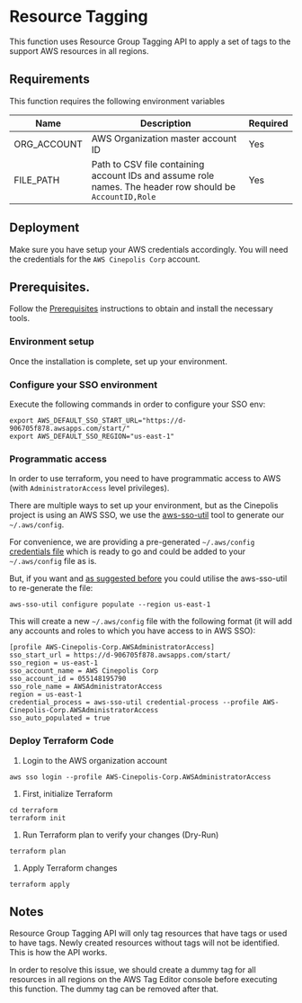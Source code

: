 # Resource Tagging

This function uses Resource Group Tagging API to apply a set of tags to the support AWS resources in all regions.

## Requirements

This function requires the following environment variables

| Name | Description | Required |
|------|-------------|----------|
|ORG_ACCOUNT|AWS Organization master account ID| Yes|
|FILE_PATH|Path to CSV file containing account IDs and assume role names. The header row should be `AccountID,Role`| Yes|

## Deployment

Make sure you have setup your AWS credentials accordingly. You will need the credentials for the `AWS Cinepolis Corp` account.

## Prerequisites.

Follow the [Prerequisites](../../documentation/Prerequisites.md) instructions to obtain and install the necessary tools.

### Environment setup

Once the installation is complete, set up your environment.

### Configure your SSO environment

Execute the following commands in order to configure your SSO env:
```shell
export AWS_DEFAULT_SSO_START_URL="https://d-906705f878.awsapps.com/start/"
export AWS_DEFAULT_SSO_REGION="us-east-1"
```

### Programmatic access
In order to use terraform, you need to have programmatic access to AWS (with ```AdministratorAccess``` level privileges).

There are multiple ways to set up your environment, but as the Cinepolis project is using an AWS SSO, we use the [aws-sso-util](https://github.com/benkehoe/aws-sso-util) tool to generate our ```~/.aws/config```.  

For convenience, we are providing a pre-generated ```~/.aws/config``` [credentials file](../../files/aws_sso_profiles) which is ready to go and could be added to your ```~/.aws/config``` file as is.

But, if you want and [as suggested before](../../documentation/Prerequisites.md) you could utilise the aws-sso-util to re-generate the file:


```shell
aws-sso-util configure populate --region us-east-1
```

This will create a new ```~/.aws/config``` file with the following format (it will add any accounts and roles to which you have access to in AWS SSO):
```shell
[profile AWS-Cinepolis-Corp.AWSAdministratorAccess]
sso_start_url = https://d-906705f878.awsapps.com/start/
sso_region = us-east-1
sso_account_name = AWS Cinepolis Corp
sso_account_id = 055148195790
sso_role_name = AWSAdministratorAccess
region = us-east-1
credential_process = aws-sso-util credential-process --profile AWS-Cinepolis-Corp.AWSAdministratorAccess
sso_auto_populated = true
```

### Deploy Terraform Code

1. Login to the AWS organization account
```
aws sso login --profile AWS-Cinepolis-Corp.AWSAdministratorAccess
```

1. First, initialize Terraform
```
cd terraform
terraform init
```

1. Run Terraform plan to verify your changes (Dry-Run)
```
terraform plan
```

1. Apply Terraform changes
```
terraform apply
```

## Notes

Resource Group Tagging API will only tag resources that have tags or used to have tags. Newly created resources without tags will not be identified. This is how the API works.

In order to resolve this issue, we should create a dummy tag for all resources in all regions on the AWS Tag Editor console before executing this function. The dummy tag can be removed after that.
